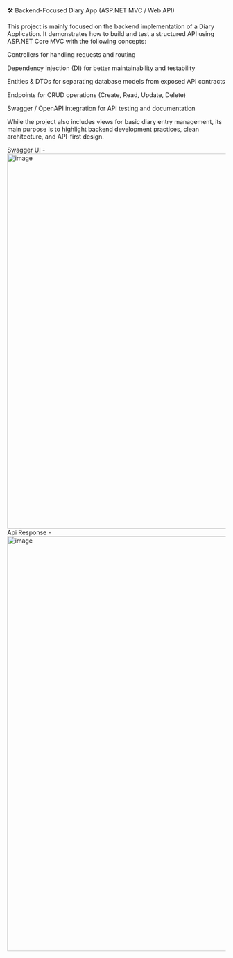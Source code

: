🛠️ Backend-Focused Diary App (ASP.NET MVC / Web API)

This project is mainly focused on the backend implementation of a Diary Application. It demonstrates how to build and test a structured API using ASP.NET Core MVC with the following concepts:

Controllers for handling requests and routing

Dependency Injection (DI) for better maintainability and testability

Entities & DTOs for separating database models from exposed API contracts

Endpoints for CRUD operations (Create, Read, Update, Delete)

Swagger / OpenAPI integration for API testing and documentation

While the project also includes views for basic diary entry management, its main purpose is to highlight backend development practices, clean architecture, and API-first design.

Swagger UI - <img width="1647" height="866" alt="image" src="https://github.com/user-attachments/assets/ff7372d4-72b0-40ac-968d-e4311ae718bc" />
Api Response - <img width="1368" height="958" alt="image" src="https://github.com/user-attachments/assets/f41c8a16-3525-4b36-a980-8e3f18503631" />

